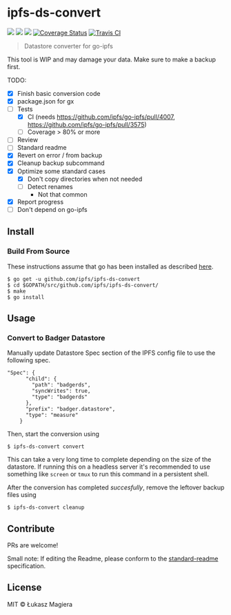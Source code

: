 ipfs-ds-convert
==================

[![](https://img.shields.io/badge/made%20by-Protocol%20Labs-blue.svg?style=flat-square)](http://ipn.io)
[![](https://img.shields.io/badge/project-IPFS-blue.svg?style=flat-square)](http://ipfs.io/)
[![](https://img.shields.io/badge/freenode-%23ipfs-blue.svg?style=flat-square)](http://webchat.freenode.net/?channels=%23ipfs)
[![Coverage Status](https://coveralls.io/repos/github/ipfs/ipfs-ds-convert/badge.svg)](https://coveralls.io/github/ipfs/ipfs-ds-convert)
[![Travis CI](https://circleci.com/gh/ipfs/ipfs-ds-convert/tree/master.svg?style=shield)](https://circleci.com/gh/ipfs/ipfs-ds-convert/tree/master)

> Datastore converter for go-ipfs

This tool is WIP and may damage your data. Make sure to make a backup first.

TODO:
- [x] Finish basic conversion code
- [x] package.json for gx
- [ ] Tests
  - [x] CI (needs https://github.com/ipfs/go-ipfs/pull/4007, https://github.com/ipfs/go-ipfs/pull/3575)
  - [ ] Coverage > 80% or more
- [ ] Review
- [ ] Standard readme
- [x] Revert on error / from backup
- [x] Cleanup backup subcommand
- [x] Optimize some standard cases
  - [x] Don't copy directories when not needed
  - [ ] Detect renames
    - Not that common
- [x] Report progress
- [ ] Don't depend on go-ipfs

## Install

### Build From Source

These instructions assume that go has been installed as described [here](https://github.com/ipfs/go-ipfs#install-go).

```
$ go get -u github.com/ipfs/ipfs-ds-convert
$ cd $GOPATH/src/github.com/ipfs/ipfs-ds-convert/
$ make
$ go install
```

## Usage

### Convert to Badger Datastore

Manually update Datastore Spec section of the IPFS config file to use the following spec.

```
"Spec": {
      "child": {
        "path": "badgerds",
        "syncWrites": true,
        "type": "badgerds"
      },
      "prefix": "badger.datastore",
      "type": "measure"
    }
```

Then, start the conversion using

```
$ ipfs-ds-convert convert
```

This can take a very long time to complete depending on the size of the datastore. If running this on a headless server it's recommended to use something like `screen` or `tmux` to run this command in a persistent shell.

After the conversion has completed *succesfully*, remove the leftover backup files using

```
$ ipfs-ds-convert cleanup
```

## Contribute

PRs are welcome!

Small note: If editing the Readme, please conform to the [standard-readme](https://github.com/RichardLitt/standard-readme) specification.

## License

MIT © Łukasz Magiera
